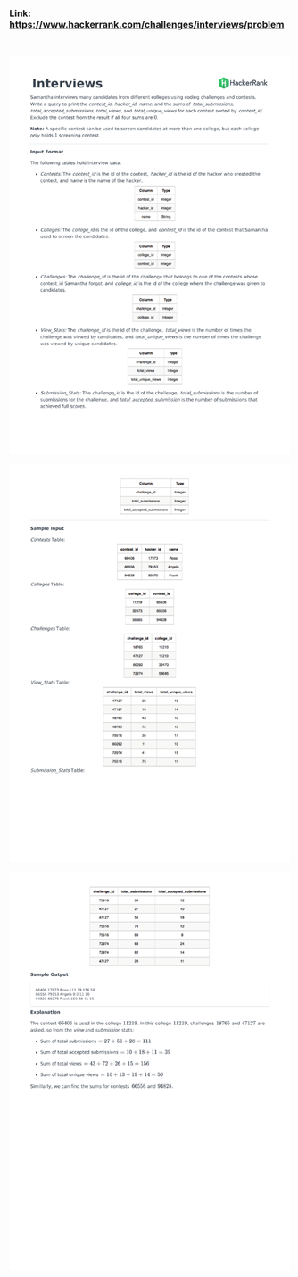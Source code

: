### Link: https://www.hackerrank.com/challenges/interviews/problem

&nbsp;

![](interviews-English-1.png)

![](interviews-English-2.png)

![](interviews-English-3.png)
